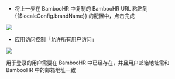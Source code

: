 <IntegrationDetailCard :title="`体验登录`">

- 将上一步在 BambooHR 中复制的 BambooHR URL 粘贴到 {{$localeConfig.brandName}} 的配置中，点击完成

![](~@imagesZhCn/integration/bamboohr/3-1.png)

- 应用访问控制「允许所有用户访问」

![](~@imagesZhCn/integration/bamboohr/3-2.png)

用于登录的用户需要在 BambooHR 中已经存在，并且用户邮箱地址需和 BambooHR 中的邮箱地址一致

</IntegrationDetailCard>
